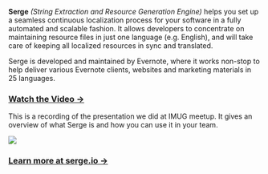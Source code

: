 __Serge__ *(String Extraction and Resource Generation Engine)* helps you
set up a seamless continuous localization process for your software
in a fully automated and scalable fashion. It allows developers to
concentrate on maintaining resource files in just one language (e.g. English),
and will take care of keeping all localized resources in sync and translated.

Serge is developed and maintained by Evernote, where it works non-stop
to help deliver various Evernote clients, websites and marketing materials
in 25 languages.

### [Watch the Video &rarr;](https://www.youtube.com/watch?v=bC3wECRgLog)

This is a recording of the presentation we did at IMUG meetup. It gives
an overview of what Serge is and how you can use it in your team.

[![](http://img.youtube.com/vi/bC3wECRgLog/0.jpg)](https://www.youtube.com/watch?v=bC3wECRgLog)


### [Learn more at serge.io &rarr;](https://serge.io/docs/)
